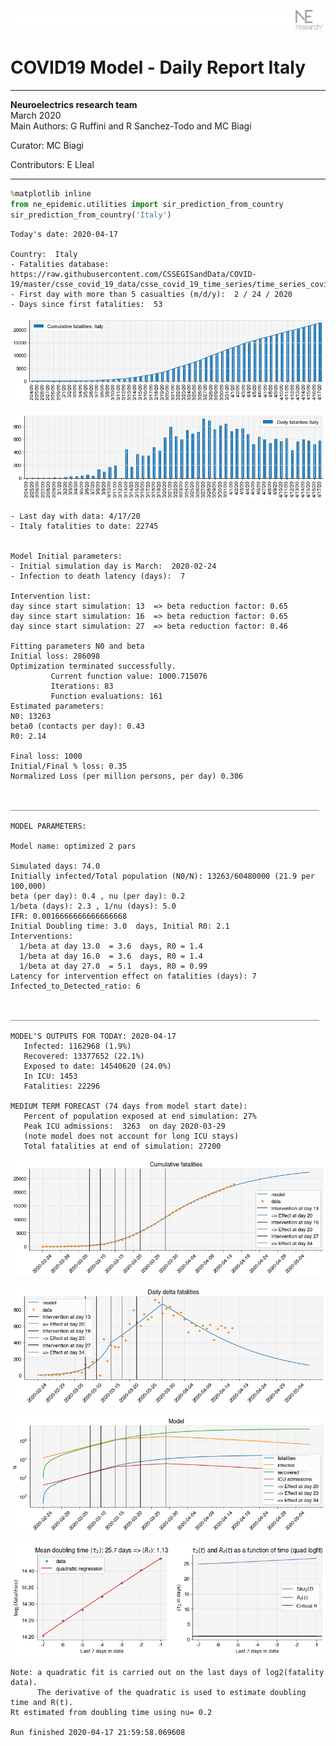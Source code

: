 ![](./images/logo.png)
# COVID19 Model - Daily Report Italy

---

**Neuroelectrics research team**  
March 2020  
Main Authors: G Ruffini and R Sanchez-Todo and MC Biagi

Curator: MC Biagi

Contributors: E Lleal

---


```python
%matplotlib inline
from ne_epidemic.utilities import sir_prediction_from_country
sir_prediction_from_country('Italy')
```

    Today's date: 2020-04-17 
    
    Country:  Italy
    - Fatalities database:  https://raw.githubusercontent.com/CSSEGISandData/COVID-19/master/csse_covid_19_data/csse_covid_19_time_series/time_series_covid19_deaths_global.csv
    - First day with more than 5 casualties (m/d/y):  2 / 24 / 2020
    - Days since first fatalities:  53



![png](02%20-%20Daily_Report_Italy_files/02%20-%20Daily_Report_Italy_1_1.png)



![png](02%20-%20Daily_Report_Italy_files/02%20-%20Daily_Report_Italy_1_2.png)


    - Last day with data: 4/17/20
    - Italy fatalities to date: 22745
     
    
    Model Initial parameters:
    - Initial simulation day is March:  2020-02-24
    - Infection to death latency (days):  7
    
    Intervention list:
    day since start simulation: 13  => beta reduction factor: 0.65
    day since start simulation: 16  => beta reduction factor: 0.65
    day since start simulation: 27  => beta reduction factor: 0.46
    
    Fitting parameters N0 and beta
    Initial loss: 286098
    Optimization terminated successfully.
             Current function value: 1000.715076
             Iterations: 83
             Function evaluations: 161
    Estimated parameters:
    N0: 13263
    beta0 (contacts per day): 0.43
    R0: 2.14
    
    Final loss: 1000
    Initial/Final % loss: 0.35
    Normalized Loss (per million persons, per day) 0.306 
    
    
    _____________________________________________________________________
     
    MODEL PARAMETERS:
    
    Model name: optimized 2 pars
    
    Simulated days: 74.0
    Initially infected/Total population (N0/N): 13263/60480000 (21.9 per 100,000)
    beta (per day): 0.4 , nu (per day): 0.2
    1/beta (days): 2.3 , 1/nu (days): 5.0
    IFR: 0.0016666666666666668
    Initial Doubling time: 3.0  days, Initial R0: 2.1
    Interventions:
      1/beta at day 13.0  = 3.6  days, R0 = 1.4
      1/beta at day 16.0  = 3.6  days, R0 = 1.4
      1/beta at day 27.0  = 5.1  days, R0 = 0.99
    Latency for intervention effect on fatalities (days): 7
    Infected_to_Detected_ratio: 6
    
    
    _____________________________________________________________________
    
    MODEL'S OUTPUTS FOR TODAY: 2020-04-17
       Infected: 1162968 (1.9%)
       Recovered: 13377652 (22.1%)
       Exposed to date: 14540620 (24.0%)
       In ICU: 1453
       Fatalities: 22296
     
    MEDIUM TERM FORECAST (74 days from model start date): 
       Percent of population exposed at end simulation: 27%
       Peak ICU admissions:  3263  on day 2020-03-29
       (note model does not account for long ICU stays)
       Total fatalities at end of simulation: 27200



![png](02%20-%20Daily_Report_Italy_files/02%20-%20Daily_Report_Italy_1_4.png)



![png](02%20-%20Daily_Report_Italy_files/02%20-%20Daily_Report_Italy_1_5.png)



![png](02%20-%20Daily_Report_Italy_files/02%20-%20Daily_Report_Italy_1_6.png)


     



![png](02%20-%20Daily_Report_Italy_files/02%20-%20Daily_Report_Italy_1_8.png)


    Note: a quadratic fit is carried out on the last days of log2(fatality data).
          The derivative of the quadratic is used to estimate doubling time and R(t).
    Rt estimated from doubling time using nu= 0.2
    
    Run finished 2020-04-17 21:59:58.069608



```python

```

